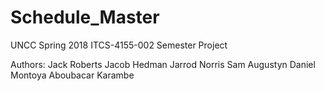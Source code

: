 # Schedule_Master

UNCC Spring 2018
ITCS-4155-002
Semester Project

Authors:
  Jack Roberts
  Jacob Hedman
  Jarrod Norris
  Sam Augustyn
  Daniel Montoya
  Aboubacar Karambe
